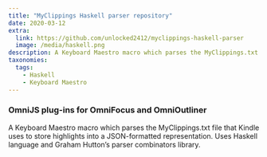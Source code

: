 ```yaml
---
title: "MyClippings Haskell parser repository"
date: 2020-03-12
extra:
  link: https://github.com/unlocked2412/myclippings-haskell-parser
  image: /media/haskell.png
description: A Keyboard Maestro macro which parses the MyClippings.txt file that Kindle uses to store highlights into a JSON-formatted representation. 
taxonomies:
  tags:
    - Haskell
    - Keyboard Maestro
---
```


### OmniJS plug-ins for OmniFocus and OmniOutliner

A Keyboard Maestro macro which parses the MyClippings.txt file that Kindle uses to store highlights into a JSON-formatted representation. Uses Haskell language and Graham Hutton’s parser combinators library.

[image-1]:	https://img.shields.io/crates/v/gpustat.svg
[image-2]:	https://img.shields.io/github/license/alongwy/gpustat.svg?maxAge=86400